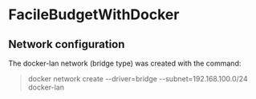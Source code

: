 # FacileBudgetWithDocker

## Network configuration
The docker-lan network (bridge type) was created with the command: 

> docker network create --driver=bridge --subnet=192.168.100.0/24 docker-lan